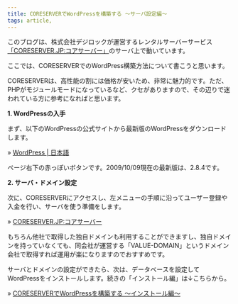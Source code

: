 ```yaml
---
title: CORESERVERでWordPressを構築する 〜サーバ設定編〜
tags: article,
---
```


<p>このブログは、株式会社デジロックが運営するレンタルサーバーサービス<a href="http://www.coreserver.jp/index.php" target="_blank">「CORESERVER.JP:コアサーバー」</a>のサーバ上で動いています。</p>

<p>ここでは、CORESERVERでのWordPress構築方法について書こうと思います。</p>

<!--more-->

<p>CORESERVERは、高性能の割には価格が安いため、非常に魅力的です。ただ、PHPがモジュールモードになっているなど、クセがありますので、その辺りで迷われている方に参考になればと思います。</p>

<p><strong>1. WordPressの入手</strong></p>
<p>まず、以下のWordPressの公式サイトから最新版のWordPressをダウンロードします。</p>

<p>» <a href="http://ja.wordpress.org/" target="_blank">WordPress | 日本語</a></p>

<p>ページ右下の赤っぽいボタンです。2009/10/09現在の最新版は、2.8.4です。</p>

<p><strong>2. サーバ・ドメイン設定</strong></p>
<p>次に、CORESERVERにアクセスし、左メニューの手順に沿ってユーザー登録や入金を行い、サーバを使う準備をします。</p>

<p>» <a href="http://www.coreserver.jp/index.php" target="_blank">CORESERVER.JP:コアサーバー</a></p>

<p>もちろん他社で取得した独自ドメインも利用することができますし、独自ドメインを持っていなくても、同会社が運営する「VALUE-DOMAIN」というドメイン会社で取得すれば運用が楽になりますのでおすすめです。</p>

<p>サーバとドメインの設定ができたら、次は、データベースを設定してWordPressをインストールします。続きの「インストール編」は↓こちらから。</p>

<p>» <a href="/2009/11/wordpress_coreserver_02/">CORESERVERでWordPressを構築する 〜インストール編〜</a></p>